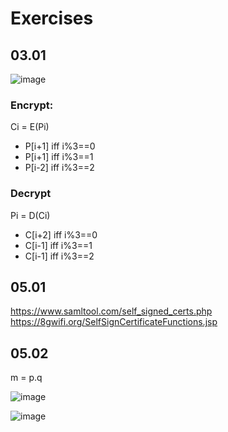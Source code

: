 # Exercises

## 03.01

![image](https://github.com/AdTekDev/SoftwareSystemSecurity/assets/18588011/009bb3c8-e20e-4020-87f6-761b2bc9c7bd)

### Encrypt:  
Ci = E(Pi)  
- P[i+1]  iff i%3==0
- P[i+1]  iff i%3==1
- P[i-2]  iff i%3==2

### Decrypt
Pi = D(Ci)
- C[i+2]  iff i%3==0
- C[i-1]  iff i%3==1
- C[i-1]  iff i%3==2

  
## 05.01

https://www.samltool.com/self_signed_certs.php   
https://8gwifi.org/SelfSignCertificateFunctions.jsp   


## 05.02

m = p.q

![image](https://github.com/AdTekDev/SoftwareSystemSecurity/assets/18588011/86c090b6-377d-4476-8990-1eef0a2c9f09)


![image](https://github.com/AdTekDev/SoftwareSystemSecurity/assets/18588011/df5d0488-f7d8-426a-99f4-671d574b8335)
